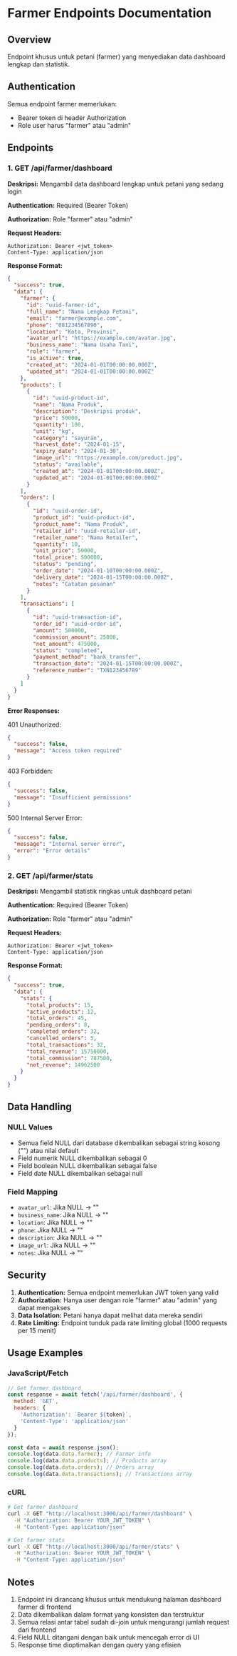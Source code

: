 # Farmer Endpoints Documentation

## Overview
Endpoint khusus untuk petani (farmer) yang menyediakan data dashboard lengkap dan statistik.

## Authentication
Semua endpoint farmer memerlukan:
- Bearer token di header Authorization
- Role user harus "farmer" atau "admin"

## Endpoints

### 1. GET /api/farmer/dashboard

**Deskripsi:** Mengambil data dashboard lengkap untuk petani yang sedang login

**Authentication:** Required (Bearer Token)

**Authorization:** Role "farmer" atau "admin"

**Request Headers:**
```
Authorization: Bearer <jwt_token>
Content-Type: application/json
```

**Response Format:**
```json
{
  "success": true,
  "data": {
    "farmer": {
      "id": "uuid-farmer-id",
      "full_name": "Nama Lengkap Petani",
      "email": "farmer@example.com",
      "phone": "081234567890",
      "location": "Kota, Provinsi",
      "avatar_url": "https://example.com/avatar.jpg",
      "business_name": "Nama Usaha Tani",
      "role": "farmer",
      "is_active": true,
      "created_at": "2024-01-01T00:00:00.000Z",
      "updated_at": "2024-01-01T00:00:00.000Z"
    },
    "products": [
      {
        "id": "uuid-product-id",
        "name": "Nama Produk",
        "description": "Deskripsi produk",
        "price": 50000,
        "quantity": 100,
        "unit": "kg",
        "category": "sayuran",
        "harvest_date": "2024-01-15",
        "expiry_date": "2024-01-30",
        "image_url": "https://example.com/product.jpg",
        "status": "available",
        "created_at": "2024-01-01T00:00:00.000Z",
        "updated_at": "2024-01-01T00:00:00.000Z"
      }
    ],
    "orders": [
      {
        "id": "uuid-order-id",
        "product_id": "uuid-product-id",
        "product_name": "Nama Produk",
        "retailer_id": "uuid-retailer-id",
        "retailer_name": "Nama Retailer",
        "quantity": 10,
        "unit_price": 50000,
        "total_price": 500000,
        "status": "pending",
        "order_date": "2024-01-10T00:00:00.000Z",
        "delivery_date": "2024-01-15T00:00:00.000Z",
        "notes": "Catatan pesanan"
      }
    ],
    "transactions": [
      {
        "id": "uuid-transaction-id",
        "order_id": "uuid-order-id",
        "amount": 500000,
        "commission_amount": 25000,
        "net_amount": 475000,
        "status": "completed",
        "payment_method": "bank_transfer",
        "transaction_date": "2024-01-15T00:00:00.000Z",
        "reference_number": "TXN123456789"
      }
    ]
  }
}
```

**Error Responses:**

401 Unauthorized:
```json
{
  "success": false,
  "message": "Access token required"
}
```

403 Forbidden:
```json
{
  "success": false,
  "message": "Insufficient permissions"
}
```

500 Internal Server Error:
```json
{
  "success": false,
  "message": "Internal server error",
  "error": "Error details"
}
```

### 2. GET /api/farmer/stats

**Deskripsi:** Mengambil statistik ringkas untuk dashboard petani

**Authentication:** Required (Bearer Token)

**Authorization:** Role "farmer" atau "admin"

**Request Headers:**
```
Authorization: Bearer <jwt_token>
Content-Type: application/json
```

**Response Format:**
```json
{
  "success": true,
  "data": {
    "stats": {
      "total_products": 15,
      "active_products": 12,
      "total_orders": 45,
      "pending_orders": 8,
      "completed_orders": 32,
      "cancelled_orders": 5,
      "total_transactions": 32,
      "total_revenue": 15750000,
      "total_commission": 787500,
      "net_revenue": 14962500
    }
  }
}
```

## Data Handling

### NULL Values
- Semua field NULL dari database dikembalikan sebagai string kosong ("") atau nilai default
- Field numerik NULL dikembalikan sebagai 0
- Field boolean NULL dikembalikan sebagai false
- Field date NULL dikembalikan sebagai null

### Field Mapping
- `avatar_url`: Jika NULL → ""
- `business_name`: Jika NULL → ""
- `location`: Jika NULL → ""
- `phone`: Jika NULL → ""
- `description`: Jika NULL → ""
- `image_url`: Jika NULL → ""
- `notes`: Jika NULL → ""

## Security

1. **Authentication:** Semua endpoint memerlukan JWT token yang valid
2. **Authorization:** Hanya user dengan role "farmer" atau "admin" yang dapat mengakses
3. **Data Isolation:** Petani hanya dapat melihat data mereka sendiri
4. **Rate Limiting:** Endpoint tunduk pada rate limiting global (1000 requests per 15 menit)

## Usage Examples

### JavaScript/Fetch
```javascript
// Get farmer dashboard
const response = await fetch('/api/farmer/dashboard', {
  method: 'GET',
  headers: {
    'Authorization': `Bearer ${token}`,
    'Content-Type': 'application/json'
  }
});

const data = await response.json();
console.log(data.data.farmer); // Farmer info
console.log(data.data.products); // Products array
console.log(data.data.orders); // Orders array
console.log(data.data.transactions); // Transactions array
```

### cURL
```bash
# Get farmer dashboard
curl -X GET "http://localhost:3000/api/farmer/dashboard" \
  -H "Authorization: Bearer YOUR_JWT_TOKEN" \
  -H "Content-Type: application/json"

# Get farmer stats
curl -X GET "http://localhost:3000/api/farmer/stats" \
  -H "Authorization: Bearer YOUR_JWT_TOKEN" \
  -H "Content-Type: application/json"
```

## Notes

1. Endpoint ini dirancang khusus untuk mendukung halaman dashboard farmer di frontend
2. Data dikembalikan dalam format yang konsisten dan terstruktur
3. Semua relasi antar tabel sudah di-join untuk mengurangi jumlah request dari frontend
4. Field NULL ditangani dengan baik untuk mencegah error di UI
5. Response time dioptimalkan dengan query yang efisien